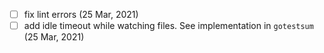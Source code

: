 
- [ ] fix lint errors (25 Mar, 2021)
- [ ] add idle timeout while watching files. See implementation in `gotestsum` (25 Mar, 2021)
